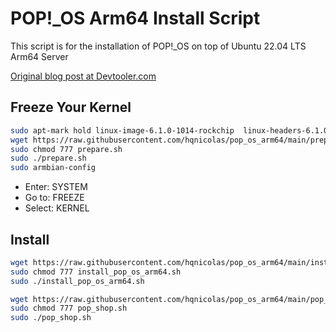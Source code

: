# POP!_OS Arm64 Install Script

This script is for the installation of POP!_OS on top of Ubuntu 22.04 LTS Arm64 Server 

[Original blog post at Devtooler.com](https://www.devtooler.com/how-to-install-custom-pop-os-arm64-image-on-vmware-fusion-macos)

## Freeze Your Kernel
```bash
sudo apt-mark hold linux-image-6.1.0-1014-rockchip  linux-headers-6.1.0-1014-rockchip
wget https://raw.githubusercontent.com/hqnicolas/pop_os_arm64/main/prepare.sh
sudo chmod 777 prepare.sh
sudo ./prepare.sh
sudo armbian-config
```
- Enter: SYSTEM
- Go to: FREEZE
- Select: KERNEL

## Install
```bash
wget https://raw.githubusercontent.com/hqnicolas/pop_os_arm64/main/install_pop_os_arm64.sh
sudo chmod 777 install_pop_os_arm64.sh
sudo ./install_pop_os_arm64.sh
```
```bash
wget https://raw.githubusercontent.com/hqnicolas/pop_os_arm64/main/pop_shop.sh
sudo chmod 777 pop_shop.sh
sudo ./pop_shop.sh
```
